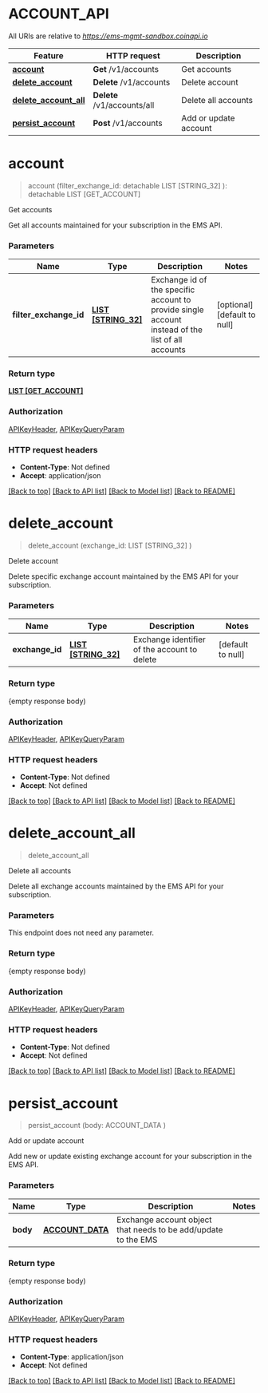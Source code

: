 # ACCOUNT_API

All URIs are relative to *https://ems-mgmt-sandbox.coinapi.io*

Feature | HTTP request | Description
------------- | ------------- | -------------
[**account**](ACCOUNT_API.md#account) | **Get** /v1/accounts | Get accounts
[**delete_account**](ACCOUNT_API.md#delete_account) | **Delete** /v1/accounts | Delete account
[**delete_account_all**](ACCOUNT_API.md#delete_account_all) | **Delete** /v1/accounts/all | Delete all accounts
[**persist_account**](ACCOUNT_API.md#persist_account) | **Post** /v1/accounts | Add or update account


# **account**
> account (filter_exchange_id:  detachable LIST [STRING_32] ): detachable LIST [GET_ACCOUNT]


Get accounts

Get all accounts maintained for your subscription in the EMS API.


### Parameters

Name | Type | Description  | Notes
------------- | ------------- | ------------- | -------------
 **filter_exchange_id** | [**LIST [STRING_32]**](STRING_32.md)| Exchange id of the specific account to provide single account instead of the list of all accounts | [optional] [default to null]

### Return type

[**LIST [GET_ACCOUNT]**](GetAccount.md)

### Authorization

[APIKeyHeader](../README.md#APIKeyHeader), [APIKeyQueryParam](../README.md#APIKeyQueryParam)

### HTTP request headers

 - **Content-Type**: Not defined
 - **Accept**: application/json

[[Back to top]](#) [[Back to API list]](../README.md#documentation-for-api-endpoints) [[Back to Model list]](../README.md#documentation-for-models) [[Back to README]](../README.md)

# **delete_account**
> delete_account (exchange_id: LIST [STRING_32] )


Delete account

Delete specific exchange account maintained by the EMS API for your subscription.


### Parameters

Name | Type | Description  | Notes
------------- | ------------- | ------------- | -------------
 **exchange_id** | [**LIST [STRING_32]**](STRING_32.md)| Exchange identifier of the account to delete | [default to null]

### Return type

{empty response body)

### Authorization

[APIKeyHeader](../README.md#APIKeyHeader), [APIKeyQueryParam](../README.md#APIKeyQueryParam)

### HTTP request headers

 - **Content-Type**: Not defined
 - **Accept**: Not defined

[[Back to top]](#) [[Back to API list]](../README.md#documentation-for-api-endpoints) [[Back to Model list]](../README.md#documentation-for-models) [[Back to README]](../README.md)

# **delete_account_all**
> delete_account_all 


Delete all accounts

Delete all exchange accounts maintained by the EMS API for your subscription.


### Parameters
This endpoint does not need any parameter.

### Return type

{empty response body)

### Authorization

[APIKeyHeader](../README.md#APIKeyHeader), [APIKeyQueryParam](../README.md#APIKeyQueryParam)

### HTTP request headers

 - **Content-Type**: Not defined
 - **Accept**: Not defined

[[Back to top]](#) [[Back to API list]](../README.md#documentation-for-api-endpoints) [[Back to Model list]](../README.md#documentation-for-models) [[Back to README]](../README.md)

# **persist_account**
> persist_account (body: ACCOUNT_DATA )


Add or update account

Add new or update existing exchange account for your subscription in the EMS API.


### Parameters

Name | Type | Description  | Notes
------------- | ------------- | ------------- | -------------
 **body** | [**ACCOUNT_DATA**](ACCOUNT_DATA.md)| Exchange account object that needs to be add/update to the EMS | 

### Return type

{empty response body)

### Authorization

[APIKeyHeader](../README.md#APIKeyHeader), [APIKeyQueryParam](../README.md#APIKeyQueryParam)

### HTTP request headers

 - **Content-Type**: application/json
 - **Accept**: Not defined

[[Back to top]](#) [[Back to API list]](../README.md#documentation-for-api-endpoints) [[Back to Model list]](../README.md#documentation-for-models) [[Back to README]](../README.md)

